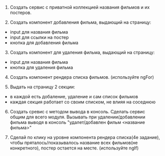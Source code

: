 1. Создать сервис с приватной коллекцией названия фильмов и их постеров.

2. Создать компонент добавления фильма, выдающий на страницу:
- input для названия фильма
- input для ссылки на постер
- кнопка для добавления фильма

3. Создать компонент для удаления фильма, выдающий на страницу:
- input для названия фильма
- кнопка для удаления фильма

4. Создать компонент рендера списка фильмов. 
(используйте ngFor)

5. Выдать на страницу 2 секции:
  - в каждой есть добаление, удаление и сам список фильмов
  - каждая секция работает со своим списком, не влияя на соседнюю 

6. Создать сревис с методом вывода в консоль. Сделать сервис общим для всего модуля.
Вызывать при удалении/добавлении фильма выводя в консоль "удалет/добавлен фильм <название фильма>" 

7. Сделай по клику на уровне компонента рендера списка(4е задание), чтобы пряталось/показывалось название всех фильмов(не конкретного), постер остается на месте.
(используйте ngIf)
